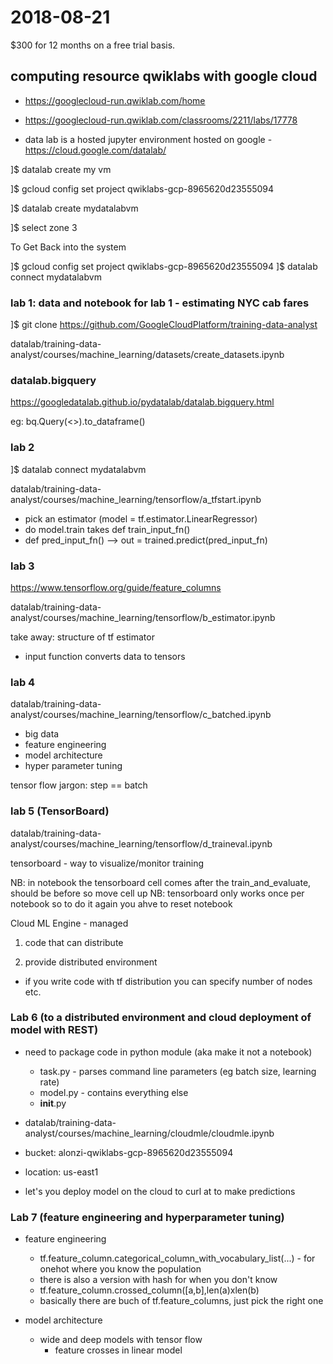 # 2018-08-21

$300 for 12 months on a free trial basis.

## computing resource qwiklabs with google cloud
* https://googlecloud-run.qwiklab.com/home

* https://googlecloud-run.qwiklab.com/classrooms/2211/labs/17778

* data lab is a hosted jupyter environment hosted on google - https://cloud.google.com/datalab/

]$ datalab create my vm

]$ gcloud config set project qwiklabs-gcp-8965620d23555094

]$ datalab create mydatalabvm

]$ select zone 3

To Get Back into the system

]$ gcloud config set project qwiklabs-gcp-8965620d23555094
]$ datalab connect mydatalabvm

### lab 1: data and notebook for lab 1 - estimating NYC cab fares
]$ git clone https://github.com/GoogleCloudPlatform/training-data-analyst

datalab/training-data-analyst/courses/machine_learning/datasets/create_datasets.ipynb

### datalab.bigquery
https://googledatalab.github.io/pydatalab/datalab.bigquery.html

eg: bq.Query(<<sql-string>>).to_dataframe()

### lab 2
]$ datalab connect mydatalabvm

datalab/training-data-analyst/courses/machine_learning/tensorflow/a_tfstart.ipynb

* pick an estimator (model = tf.estimator.LinearRegressor)
* do model.train takes def train_input_fn()
* def pred_input_fn() --> out = trained.predict(pred_input_fn)

### lab 3
https://www.tensorflow.org/guide/feature_columns

datalab/training-data-analyst/courses/machine_learning/tensorflow/b_estimator.ipynb

take away: structure of tf estimator

* input function converts data to tensors

### lab 4
datalab/training-data-analyst/courses/machine_learning/tensorflow/c_batched.ipynb
* big data
* feature engineering
* model architecture
* hyper parameter tuning

tensor flow jargon: step == batch

### lab 5 (TensorBoard)
datalab/training-data-analyst/courses/machine_learning/tensorflow/d_traineval.ipynb

tensorboard - way to visualize/monitor training

NB: in notebook the tensorboard cell comes after the train_and_evaluate, should be before so move cell up
NB: tensorboard only works once per notebook so to do it again you ahve to reset notebook


Cloud ML Engine - managed

1. code that can distribute

2. provide distributed environment
  * if you write code with tf distribution you can specify number of nodes etc.
  
  
### Lab 6 (to a distributed environment and cloud deployment of model with REST)
* need to package code in python module (aka make it not a notebook)
  * task.py - parses command line parameters (eg batch size, learning rate)
  * model.py - contains everything else
  * __init__.py
* datalab/training-data-analyst/courses/machine_learning/cloudmle/cloudmle.ipynb

* bucket: alonzi-qwiklabs-gcp-8965620d23555094
* location: us-east1
* let's you deploy model on the cloud to curl at to make predictions

### Lab 7 (feature engineering and hyperparameter tuning)
* feature engineering
  * tf.feature_column.categorical_column_with_vocabulary_list(...) - for onehot where you know the population
  * there is also a version with hash for when you don't know
  * tf.feature_column.crossed_column([a,b],len(a)xlen(b)
  * basically there are buch of tf.feature_columns, just pick the right one

* model architecture
  * wide and deep models with tensor flow
    * feature crosses in linear model
